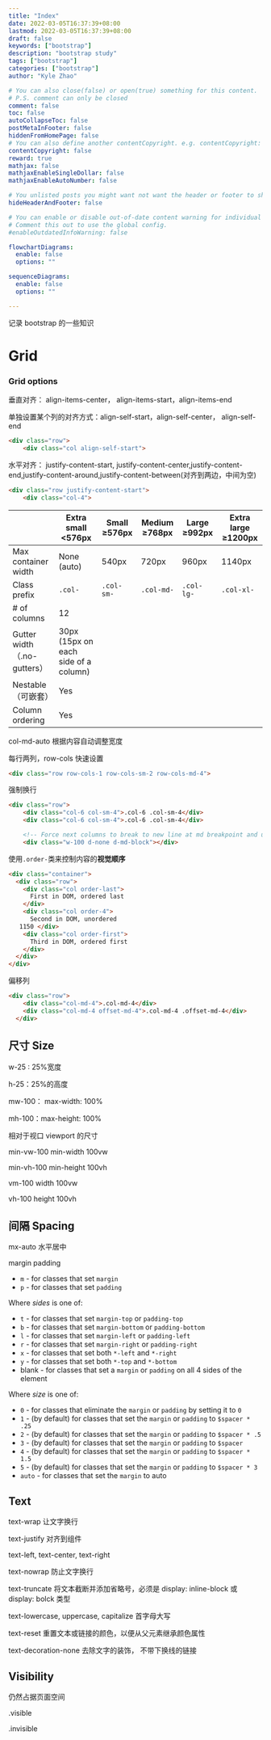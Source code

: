 ```yaml
---
title: "Index"
date: 2022-03-05T16:37:39+08:00
lastmod: 2022-03-05T16:37:39+08:00
draft: false
keywords: ["bootstrap"]
description: "bootstrap study"
tags: ["bootstrap"]
categories: ["bootstrap"]
author: "Kyle Zhao"

# You can also close(false) or open(true) something for this content.
# P.S. comment can only be closed
comment: false
toc: false
autoCollapseToc: false
postMetaInFooter: false
hiddenFromHomePage: false
# You can also define another contentCopyright. e.g. contentCopyright: "This is another copyright."
contentCopyright: false
reward: true
mathjax: false
mathjaxEnableSingleDollar: false
mathjaxEnableAutoNumber: false

# You unlisted posts you might want not want the header or footer to show
hideHeaderAndFooter: false

# You can enable or disable out-of-date content warning for individual post.
# Comment this out to use the global config.
#enableOutdatedInfoWarning: false

flowchartDiagrams:
  enable: false
  options: ""

sequenceDiagrams: 
  enable: false
  options: ""

---
```


记录 bootstrap 的一些知识

<!--more-->

# Grid

### Grid options

垂直对齐： align-items-center， align-items-start，align-items-end

单独设置某个列的对齐方式：align-self-start，align-self-center， align-self-end

```html
<div class="row">
    <div class="col align-self-start">
```

水平对齐： justify-content-start, justify-content-center,justify-content-end,justify-content-around,justify-content-between(对齐到两边，中间为空)

```html
<div class="row justify-content-start">
    <div class="col-4">
```

|                             | Extra small <576px                   | Small ≥576px | Medium ≥768px | Large ≥992px | Extra large ≥1200px |
| --------------------------- | ------------------------------------ | ------------ | ------------- | ------------ | ------------------- |
| Max container width         | None (auto)                          | 540px        | 720px         | 960px        | 1140px              |
| Class prefix                | `.col-`                              | `.col-sm-`   | `.col-md-`    | `.col-lg-`   | `.col-xl-`          |
| # of columns                | 12                                   |              |               |              |                     |
| Gutter width（.no-gutters） | 30px (15px on each side of a column) |              |               |              |                     |
| Nestable（可嵌套）          | Yes                                  |              |               |              |                     |
| Column ordering             | Yes                                  |              |               |              |                     |

col-md-auto 根据内容自动调整宽度

每行两列，row-cols 快速设置

```html
<div class="row row-cols-1 row-cols-sm-2 row-cols-md-4">
```

强制换行

```html
<div class="row">
    <div class="col-6 col-sm-4">.col-6 .col-sm-4</div>
    <div class="col-6 col-sm-4">.col-6 .col-sm-4</div>

    <!-- Force next columns to break to new line at md breakpoint and up -->
    <div class="w-100 d-none d-md-block"></div>
```

使用`.order-`类来控制内容的**视觉顺序**

```html
<div class="container">
  <div class="row">
    <div class="col order-last">
      First in DOM, ordered last
    </div>
    <div class="col order-4">
      Second in DOM, unordered
   1150 </div>
    <div class="col order-first">
      Third in DOM, ordered first
    </div>
  </div>
</div>
```

偏移列

```html
<div class="row">
    <div class="col-md-4">.col-md-4</div>
    <div class="col-md-4 offset-md-4">.col-md-4 .offset-md-4</div>
  </div>
```

## 尺寸 Size

w-25 :  25%宽度

h-25：25%的高度

mw-100： max-width: 100%

mh-100：max-height: 100%

相对于视口 viewport 的尺寸

min-vw-100  min-width 100vw

min-vh-100 min-height 100vh

vm-100  width 100vw

vh-100 height 100vh 

## 间隔 Spacing

mx-auto 水平居中

margin padding

- `m` - for classes that set `margin`
- `p` - for classes that set `padding`

Where *sides* is one of:

- `t` - for classes that set `margin-top` or `padding-top`
- `b` - for classes that set `margin-bottom` or `padding-bottom`
- `l` - for classes that set `margin-left` or `padding-left`
- `r` - for classes that set `margin-right` or `padding-right`
- `x` - for classes that set both `*-left` and `*-right`
- `y` - for classes that set both `*-top` and `*-bottom`
- blank - for classes that set a `margin` or `padding` on all 4 sides of the element

Where *size* is one of:

- `0` - for classes that eliminate the `margin` or `padding` by setting it to `0`
- `1` - (by default) for classes that set the `margin` or `padding` to `$spacer * .25`
- `2` - (by default) for classes that set the `margin` or `padding` to `$spacer * .5`
- `3` - (by default) for classes that set the `margin` or `padding` to `$spacer`
- `4` - (by default) for classes that set the `margin` or `padding` to `$spacer * 1.5`
- `5` - (by default) for classes that set the `margin` or `padding` to `$spacer * 3`
- `auto` - for classes that set the `margin` to auto

## Text

text-wrap 让文字换行

text-justify 对齐到组件

text-left, text-center, text-right

text-nowrap 防止文字换行

text-truncate 将文本截断并添加省略号，必须是 display: inline-block 或 display: bolck 类型

text-lowercase, uppercase, capitalize 首字母大写

text-reset 重置文本或链接的颜色，以便从父元素继承颜色属性

text-decoration-none 去除文字的装饰， 不带下换线的链接

## Visibility

仍然占据页面空间

.visible

.invisible